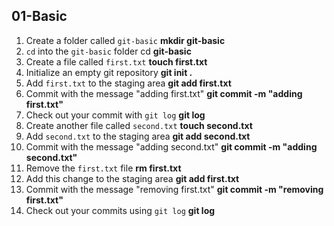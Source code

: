 ## 01-Basic


1. Create a folder called `git-basic` **mkdir git-basic**
2. `cd` into the `git-basic` folder cd **git-basic**
3. Create a file called `first.txt` **touch first.txt**
4. Initialize an empty git repository **git init .**
5. Add `first.txt` to the staging area **git add first.txt**
6. Commit with the message "adding first.txt" **git commit -m "adding first.txt"**
7. Check out your commit with `git log` **git log**
8. Create another file called `second.txt` **touch second.txt**
9. Add `second.txt` to the staging area **git add second.txt**
10. Commit with the message "adding second.txt" **git commit -m "adding second.txt"**
11. Remove the `first.txt` file **rm first.txt**
12. Add this change to the staging area **git add first.txt**
13. Commit with the message "removing first.txt" **git commit -m "removing first.txt"**
14. Check out your commits using `git log` **git log**